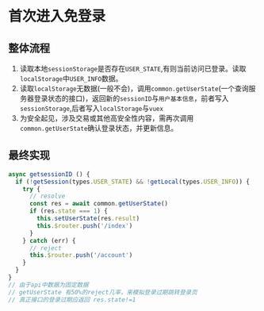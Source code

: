 # 首次进入免登录
## 整体流程
1. 读取本地`sessionStorage`是否存在`USER_STATE`,有则当前访问已登录。读取`localStorage`中`USER_INFO`数据。
2. 读取`localStorage`无数据(一般不会)，调用`common.getUserState`(一个查询服务器登录状态的接口)，返回新的`sessionID`与`用户基本信息`，前者写入`sessionStorage`,后者写入`localStorage`与`vuex`
3. 为安全起见，涉及交易或其他高安全性内容，需再次调用`common.getUserState`确认登录状态，并更新信息。
## 最终实现
```js
async getsessionID () {
  if (!getSession(types.USER_STATE) && !getLocal(types.USER_INFO)) {
    try {
      // resolve
      const res = await common.getUserState()
      if (res.state === 1) {
        this.setUserState(res.result)
        this.$router.push('/index')
      }
    } catch (err) {
      // reject
      this.$router.push('/account')
    }
  }
}
// 由于api中数据为固定数据
// getUserState 有50%的reject几率，来模拟登录过期跳转登录页
// 真正接口的登录过期应返回 res.state!=1
```
